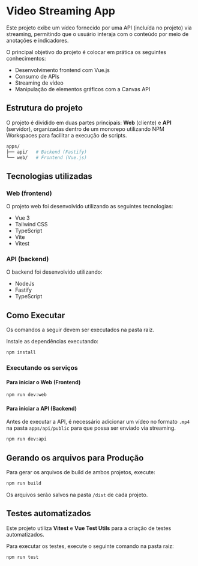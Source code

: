 # Video Streaming App

Este projeto exibe um vídeo fornecido por uma API (incluída no projeto) via streaming, permitindo que o usuário interaja com o conteúdo por meio de anotações e indicadores.

O principal objetivo do projeto é colocar em prática os seguintes conhecimentos:

- Desenvolvimento frontend com Vue.js
- Consumo de APIs
- Streaming de vídeo
- Manipulação de elementos gráficos com a Canvas API

## Estrutura do projeto

O projeto é dividido em duas partes principais: **Web** (cliente) e **API** (servidor), organizadas dentro de um monorepo utilizando NPM Workspaces para facilitar a execução de scripts.

```sh
apps/
├── api/   # Backend (Fastify)
└── web/   # Frontend (Vue.js)
```

## Tecnologias utilizadas

### Web (frontend)

O projeto web foi desenvolvido utilizando as seguintes tecnologias:

- Vue 3
- Tailwind CSS
- TypeScript
- Vite
- Vitest

### API (backend)

O backend foi desenvolvido utilizando:

- NodeJs
- Fastify
- TypeScript

## Como Executar

Os comandos a seguir devem ser executados na pasta raiz.

Instale as dependências executando:

```sh
npm install
```

### Executando os serviços

#### Para iniciar o **Web (Frontend)**

```sh
npm run dev:web
```

#### Para iniciar a **API (Backend)**

Antes de executar a API, é necessário adicionar um vídeo no formato `.mp4` na pasta `apps/api/public` para que possa ser enviado via streaming.

```sh
npm run dev:api
```

## Gerando os arquivos para Produção

Para gerar os arquivos de build de ambos projetos, execute:

```sh
npm run build
```

Os arquivos serão salvos na pasta `/dist` de cada projeto.

## Testes automatizados

Este projeto utiliza **Vitest** e **Vue Test Utils** para a criação de testes automatizados.

Para executar os testes, execute o seguinte comando na pasta raiz:

```sh
npm run test
```
